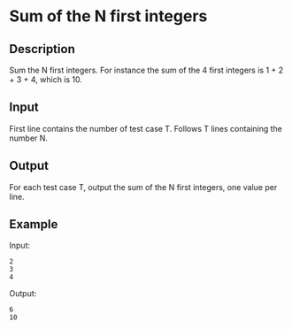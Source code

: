 Sum of the N first integers
===========================

Description
-----------

Sum the N first integers.
For instance the sum of the 4 first integers is 1 + 2 + 3 + 4, which is 10.

Input
-----

First line contains the number of test case T.
Follows T lines containing the number N.

Output
------

For each test case T, output the sum of the N first integers, one value per line.

Example
-------

Input:

    2
    3
    4

Output:

    6
    10

